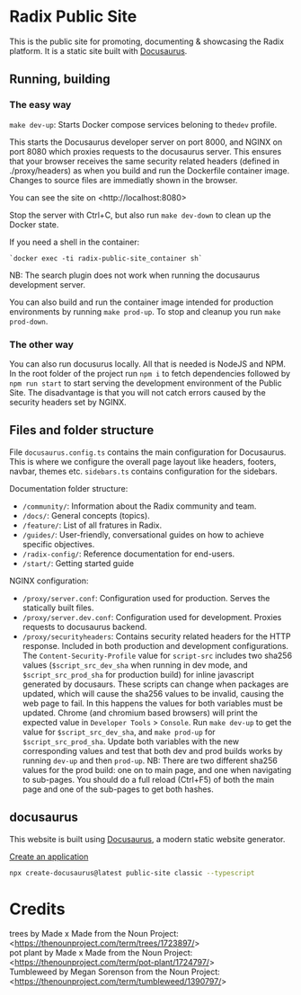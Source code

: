 # Radix Public Site

This is the public site for promoting, documenting & showcasing the Radix
platform. It is a static site built with [Docusaurus](https://docusaurus.io).

## Running, building

### The easy way

`make dev-up`: Starts Docker compose services beloning to the`dev` profile.

This starts the Docusaurus developer server on port 8000, and NGINX on port 8080 which proxies requests to the docusaurus server. This ensures that your browser receives the same security related headers (defined in ./proxy/headers) as when you build and run the Dockerfile container image. Changes to source files are immediatly shown in the browser.

You can see the site on &lt;http://localhost:8080&gt;

Stop the server with Ctrl+C, but also run `make dev-down` to clean up the
Docker state.

If you need a shell in the container:

    `docker exec -ti radix-public-site_container sh`

NB: The search plugin does not work when running the docusaurus development server.

You can also build and run the container image intended for production environments by running `make prod-up`. To stop and cleanup you run `make prod-down`.

### The other way

You can also run docusurus locally. All that is needed is NodeJS and NPM. In the root folder of the project run `npm i` to fetch dependencies followed by `npm run start` to start serving the development environment of the Public Site. The disadvantage is that you will not catch errors caused by the security headers set by NGINX.

## Files and folder structure

File `docusaurus.config.ts` contains the main configuration for Docusaurus. This is where we configure the overall page layout like headers, footers, navbar, themes etc. `sidebars.ts` contains configuration for the sidebars.

Documentation folder structure:

- `/community/`: Information about the Radix community and team. 
- `/docs/`: General concepts (topics).
- `/feature/`: List of all fratures in Radix.
- `/guides/`: User-friendly, conversational guides on how to achieve specific objectives.
- `/radix-config/`: Reference documentation for end-users.
- `/start/`: Getting started guide

NGINX configuration:

- `/proxy/server.conf`: Configuration used for production. Serves the statically built files.
- `/proxy/server.dev.conf`: Configuration used for development. Proxies requests to docusaurus backend.
- `/proxy/securityheaders`: Contains security related headers for the HTTP response. Included in both production and development configurations. The `Content-Security-Profile` value for `script-src` includes two sha256 values (`$script_src_dev_sha` when running in dev mode, and `$script_src_prod_sha` for production build) for inline javascript generated by docusaurs. These scripts can change when packages are updated, which will cause the sha256 values to be invalid, causing the web page to fail. In this happens the values for both variables must be updated. Chrome (and chromium based browsers) will print the expected value in `Developer Tools` > `Console`. Run `make dev-up` to get the value for `$script_src_dev_sha`, and `make prod-up` for `$script_src_prod_sha`. Update both variables with the new corresponding values and test that both dev and prod builds works by running `dev-up` and then `prod-up`. NB: There are two different sha256 values for the prod build: one on to main page, and one when navigating to sub-pages. You should do a full reload (Ctrl+F5) of both the main page and one of the sub-pages to get both hashes.

## docusaurus

This website is built using [Docusaurus](https://docusaurus.io/), a modern static website generator.

[Create an application](https://docusaurus.io/docs/installation)
```bash
npx create-docusaurus@latest public-site classic --typescript
```

# Credits

trees by Made x Made from the Noun Project: &lt;https://thenounproject.com/term/trees/1723897/&gt;  
pot plant by Made x Made from the Noun Project: &lt;https://thenounproject.com/term/pot-plant/1724797/&gt;  
Tumbleweed by Megan Sorenson from the Noun Project: &lt;https://thenounproject.com/term/tumbleweed/1390797/&gt;  
